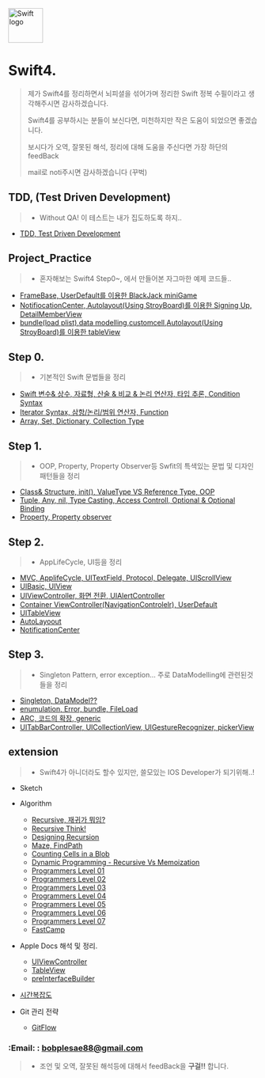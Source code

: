 
<img src="https://swift.org/assets/images/swift.svg" alt="Swift logo" height="70" >

# Swift4. 

> 제가 Swift4를 정리하면서 뇌피셜을 섞어가며 정리한 Swift 정복 수필이라고 생각해주시면 감사하겠습니다. 
>
>Swift4를 공부하시는 분들이 보신다면, 미천하지만 작은 도움이 되었으면 좋겠습니다.
>
>보시다가 오역, 잘못된 해석, 정리에 대해 도움을 주신다면 가장 하단의 feedBack
>
>  mail로 noti주시면 감사하겠습니다 (꾸벅)

## TDD, (Test Driven Development)
>- Without QA! 이 테스트는 내가 집도하도록 하지..

- [TDD, Test Driven Development](https://github.com/joohopark/jhbob/blob/master/Study/TDD/TDD_UsingXcode.md)

## Project_Practice
>- 혼자해보는 Swift4
> Step0~, 에서 만들어본 자그마한 예제 코드들..

- [FrameBase, UserDefault를 이용한 BlackJack miniGame](https://github.com/joohopark/jhbob/blob/master/Project/smallProject/BlackJack.md)
- [NotifiocationCenter, Autolayout(Using StroyBoard)를 이용한 Signing Up, DetailMemberView](https://github.com/joohopark/jhbob/blob/master/Project/smallProject/NotificaionCenter_Autolayout.md) 
- [bundle(load plist),data modelling,customcell,Autolayout(Using StroyBoard)를 이용한 tableView](https://github.com/joohopark/jhbob/blob/master/Project/smallProject/TableViewCell_AutoLayout.md)
 
## Step 0.

>- 기본적인 Swift 문법들을 정리

- [Swift 변수& 상수, 자료형, 산술 & 비교 & 논리 연산자, 타입 추론, Condition Syntax](https://github.com/joohopark/jhbob/blob/master/Study/step0/SwiftBasic_var_let_if_switch.md)
- [Iterator Syntax, 삼항/논리/범위 연산자, Function](https://github.com/joohopark/jhbob/blob/master/Study/step0/SwiftBasic_for_while.md)
- [Array, Set, Dictionary, Collection Type](https://github.com/joohopark/jhbob/blob/master/Study/step0/SwiftBasic_CollectionType.md)


## Step 1.

>- OOP, Property, Property Observer등 Swfit의 특색있는 문법 및 디자인 패턴들을 정리

- [Class& Structure, init(), ValueType VS Reference Type, OOP](https://github.com/joohopark/jhbob/blob/master/Study/step1/ClassOOPStructure.md)
- [Tuple, Any, nil, Type Casting, Access Controll, Optional & Optional Binding](https://github.com/joohopark/jhbob/blob/master/Study/step1/Optional.md)
- [Property, Property observer](https://github.com/joohopark/jhbob/blob/master/Study/step1/Property_Observer.md)

## Step 2.

>- AppLifeCycle, UI등을 정리

- [MVC, ApplifeCycle, UITextField, Protocol, Delegate, UIScrollView](https://github.com/joohopark/jhbob/blob/master/Study/step2/AppLifeCycle.md)
- [UIBasic, UIView](https://github.com/joohopark/jhbob/blob/master/Study/step2/UIViewStart.md)
- [UIViewController, 화면 전환, UIAlertController](https://github.com/joohopark/jhbob/blob/master/Study/step2/ViewController_Segue_alert.md)
- [Container ViewController(NavigationControlelr), UserDefault](https://github.com/joohopark/jhbob/blob/master/Study/step2/NavigationController_userDefault.md)
- [UITableView](https://github.com/joohopark/jhbob/blob/master/Study/step2/TableView.md)
- [AutoLayoout](https://github.com/joohopark/jhbob/blob/master/Study/step2/About_AutoLayout.md)
- [NotificationCenter](https://github.com/joohopark/jhbob/blob/master/Study/step2/Notification.md)

## Step 3.

>- Singleton Pattern, error exception... 주로 DataModelling에 관련된것들을 정리

- [Singleton, DataModel??](https://github.com/joohopark/jhbob/blob/master/Study/step3/Singleton_datamodel,.md)
- [enumulation, Error, bundle, FileLoad](https://github.com/joohopark/jhbob/blob/master/Study/step3/Enumulation_error_bundle.md)
- [ARC, 코드의 확장, generic](https://github.com/joohopark/jhbob/blob/master/Study/step3/ARC.md)
- [UITabBarController, UICollectionView, UIGestureRecognizer, pickerView](https://github.com/joohopark/jhbob/blob/master/Study/step3/UITabbarController.md)


## extension
>- Swift4가 아니더라도 할수 있지만, 쓸모있는 IOS Developer가 되기위해..!

- Sketch

- Algorithm
	- [Recursive, 재귀가 뭐임?](https://github.com/joohopark/jhbob/blob/master/Study/Recursive/Recursive01.md)
	- [Recursive Think!](https://github.com/joohopark/jhbob/blob/master/Study/Recursive/Recursive02.md)
	- [Designing Recursion](https://github.com/joohopark/jhbob/blob/master/Study/Recursive/Recursive03.md)
	- [Maze, FindPath](https://github.com/joohopark/jhbob/blob/master/Study/Algorithm/maze_findPath.md)
	- [Counting Cells in a Blob](https://github.com/joohopark/jhbob/blob/master/Study/Algorithm/countedCells.md)
	- [Dynamic Programming - Recursive Vs Memoization](https://github.com/joohopark/jhbob/blob/master/Study/Recursive/Recursive04.md)
	- [Programmers Level 01](https://github.com/joohopark/jhbob/blob/master/Study/Algorithm/Programmers/Programmers01.md)
	- [Programmers Level 02](https://github.com/joohopark/jhbob/blob/master/Study/Algorithm/Programmers/Programmers02.md)
	- [Programmers Level 03](https://github.com/joohopark/jhbob/blob/master/Study/Algorithm/Programmers/Programmers03.md)
	- [Programmers Level 04](https://github.com/joohopark/jhbob/blob/master/Study/Algorithm/Programmers/Programmers04.md)
	- [Programmers Level 05](https://github.com/joohopark/jhbob/blob/master/Study/Algorithm/Programmers/Programmers05.md)
	- [Programmers Level 06](https://github.com/joohopark/jhbob/blob/master/Study/Algorithm/Programmers/Programmers06.md)
	- [Programmers Level 07](https://github.com/joohopark/jhbob/blob/master/Study/Algorithm/Programmers/Programmers07.md)
	- [FastCamp](https://github.com/joohopark/jhbob/blob/master/Study/Algorithm/fastcamp/Swift_Array.md)

- Apple Docs 해석 및 정리.
	- [UIViewController](https://github.com/joohopark/jhbob/blob/master/Study/AppleDoc/UIViewController.md)
	- [TableView](https://github.com/joohopark/jhbob/blob/master/Study/AppleDoc/TableView.md)
	- [preInterfaceBuilder](https://github.com/joohopark/jhbob/blob/master/Study/AppleDoc/prepareInterfaceBuilder.md)


- [시간복잡도](https://github.com/joohopark/jhbob/blob/master/Study/TimeComplexity.md)

- Git 관리 전략
	- [GitFlow]()


### **:Email:**  : <bobplesae88@gmail.com>
> - 조언 및 오역, 잘못된 해석등에 대해서 feedBack을 **구걸!!** 합니다.

